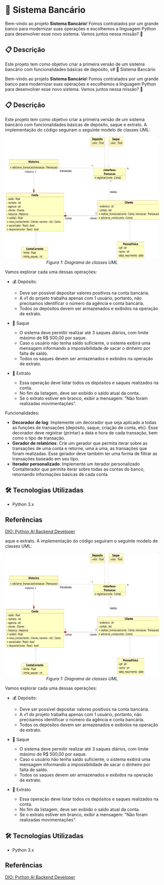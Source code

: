 # 🏦 Sistema Bancário

Bem-vindo ao projeto **Sistema Bancário**! Fomos contratados por um grande banco para modernizar suas operações e escolhemos a linguagem Python para desenvolver esse novo sistema. Vamos juntos nessa missão? 🚀

## 📋 Descrição

Este projeto tem como objetivo criar a primeira versão de um sistema bancário com funcionalidades básicas de depósito, s# 🏦 Sistema Bancário

Bem-vindo ao projeto **Sistema Bancário**! Fomos contratados por um grande banco para modernizar suas operações e escolhemos a linguagem Python para desenvolver esse novo sistema. Vamos juntos nessa missão? 🚀

## 📋 Descrição

Este projeto tem como objetivo criar a primeira versão de um sistema bancário com funcionalidades básicas de depósito, saque e extrato. A implementação do código seguiram o seguinte modelo de classes UML:

<div align="center">
  <img src="figs/UML.png" alt="Braço robótico didático" width="700" height="400">
  <br>
  <em>Figura 1: Diagrama de classes UML</em>
</div>

Vamos explorar cada uma dessas operações:
- 💰 Depósito:
    - Deve ser possível depositar valores positivos na conta bancária.
    - A v1 do projeto trabalha apenas com 1 usuário, portanto, não precisamos identificar o número da agência e conta bancária.
    - Todos os depósitos devem ser armazenados e exibidos na operação de extrato.

- 🏧 Saque
    - O sistema deve permitir realizar até 3 saques diários, com limite máximo de R$ 500,00 por saque.
    - Caso o usuário não tenha saldo suficiente, o sistema exibirá uma mensagem informando a impossibilidade de sacar o dinheiro por falta de saldo.
    - Todos os saques devem ser armazenados e exibidos na operação de extrato.

- 📜 Extrato
    - Essa operação deve listar todos os depósitos e saques realizados na conta.
    - No fim da listagem, deve ser exibido o saldo atual da conta.
    - Se o extrato estiver em branco, exibir a mensagem: "Não foram realizadas movimentações".


Funcionalidades:

- **Decorador de log**: Implemente um decorador que seja aplicado a todas as funções de transações (depósito, saque, criação de conta, etc). Esse decorador deve registrar (printar) a data e hora de cada transação, bem como o tipo de transação.
- **Gerador de relatórios**: Crie um gerador que permita iterar sobre as transações de uma conta e retorne, uma a uma, as transações que foram realizadas. Esse gerador deve também ter uma forma de filtrar as transações baseado em seu tipo.
- **Iterador personalizado**: Implemente um iterador personalizado ContaIterador que permita iterar sobre todas as contas do banco, retornando informações básicas de cada conta 


## 🛠️ Tecnologias Utilizadas

- Python 3.x

## Referências 
[DIO: Python AI Backend Developer](https://web.dio.me/track/70304c16-a7d8-4066-97de-16345e1653a6)


aque e extrato. A implementação do código seguiram o seguinte modelo de classes UML:

<div align="center">
  <img src="figs/UML.png" alt="Braço robótico didático" width="700" height="400">
  <br>
  <em>Figura 1: Diagrama de classes UML</em>
</div>

Vamos explorar cada uma dessas operações:
- 💰 Depósito:
    - Deve ser possível depositar valores positivos na conta bancária.
    - A v1 do projeto trabalha apenas com 1 usuário, portanto, não precisamos identificar o número da agência e conta bancária.
    - Todos os depósitos devem ser armazenados e exibidos na operação de extrato.

- 🏧 Saque
    - O sistema deve permitir realizar até 3 saques diários, com limite máximo de R$ 500,00 por saque.
    - Caso o usuário não tenha saldo suficiente, o sistema exibirá uma mensagem informando a impossibilidade de sacar o dinheiro por falta de saldo.
    - Todos os saques devem ser armazenados e exibidos na operação de extrato.

- 📜 Extrato
    - Essa operação deve listar todos os depósitos e saques realizados na conta.
    - No fim da listagem, deve ser exibido o saldo atual da conta.
    - Se o extrato estiver em branco, exibir a mensagem: "Não foram realizadas movimentações".

## 🛠️ Tecnologias Utilizadas

- Python 3.x

## Referências 
[DIO: Python AI Backend Developer](https://web.dio.me/track/70304c16-a7d8-4066-97de-16345e1653a6)


